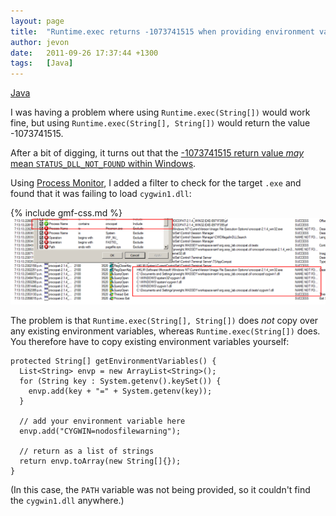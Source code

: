 ```yaml
---
layout: page
title:  "Runtime.exec returns -1073741515 when providing environment variables"
author: jevon
date:   2011-09-26 17:37:44 +1300
tags:   [Java]
---
```


[Java](java.md)

I was having a problem where using `Runtime.exec(String[])` would work fine, but using `Runtime.exec(String[], String[])` would return the value -1073741515.

After a bit of digging, it turns out that the <a href="http://social.msdn.microsoft.com/Forums/en-US/vcgeneral/thread/8cd14917-c330-40fe-916c-3619a11debac/">-1073741515 return value _may_ mean `STATUS_DLL_NOT_FOUND` within Windows</a>.

Using <a href="http://technet.microsoft.com/en-us/sysinternals/bb896645">Process Monitor</a>, I added a filter to check for the target `.exe` and found that it was failing to load `cygwin1.dll`:

{% include gmf-css.md %}<img src="/img/gmf/cygwin-dll.png" class="gmf-left" style="max-width: 100%;">

The problem is that `Runtime.exec(String[], String[])` does _not_ copy over any existing environment variables, whereas `Runtime.exec(String[])` does. You therefore have to copy existing environment variables yourself:

```
protected String[] getEnvironmentVariables() {
  List<String> envp = new ArrayList<String>();
  for (String key : System.getenv().keySet()) {
    envp.add(key + "=" + System.getenv(key));
  }

  // add your environment variable here
  envp.add("CYGWIN=nodosfilewarning");

  // return as a list of strings
  return envp.toArray(new String[]{});
}
```

(In this case, the `PATH` variable was not being provided, so it couldn't find the `cygwin1.dll` anywhere.)
